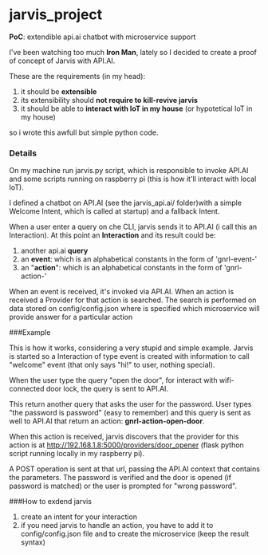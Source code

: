 # jarvis_project
**PoC**: extendible api.ai chatbot with microservice support

I've been watching too much __Iron Man__, lately so I decided to create a proof of concept of Jarvis with API.AI.

These are the requirements (in my head):

1. it should be **extensible**
2. its extensibility should **not require to kill-revive jarvis**
3. it should be able to **interact with IoT in my house** (or hypotetical IoT in my house)

so i wrote this awfull but simple python code.


### Details

On my machine run jarvis.py script, which is responsible to invoke API.AI and some scripts running on raspberry pi (this is how it'll interact with local IoT).

I defined a chatbot on API.AI (see the jarvis_api.ai/ folder)with a simple Welcome Intent, which is called at startup) and a fallback Intent.

When a user enter a query on che CLI, jarvis sends it to API.AI (i call this an Interaction). At this point an **Interaction** and its result could be:

1. another api.ai **query**
2. an **event**: which is an alphabetical constants in the form of 'gnrl-event-' 
3. an "**action**": which is an alphabetical constants in the form of 'gnrl-action-' 

When an event is received, it's invoked via API.AI. When an action is received a Provider for that action is searched. The search is performed on data stored on config/config.json where is specified which microservice will provide answer for a particular action

###Example

This is how it works, considering a very stupid and simple example. Jarvis is started so a Interaction of type event is created with information to call "welcome" event (that only says "hi!" to user, nothing special).

When the user type the query "open the door", for interact with wifi-connected door lock, the query is sent to API.AI. 

This return another query that asks the user for the password. User types "the password is password" (easy to remember) and this query is sent as well to API.AI that return an action: **gnrl-action-open-door**.

When this action is received, jarvis discovers that the provider for this action is at http://192.168.1.8:5000/providers/door_opener (flask python script running locally in my raspberry pi).

A POST operation is sent at that url, passing the API.AI context that contains the parameters. The password is verified and the door is opened (if password is matched) or the user is prompted for "wrong password".

###How to exdend jarvis

1. create an intent for your interaction
2. if you need jarvis to handle an action, you have to add it to config/config.json file and to create the microservice (keep the result syntax)
 